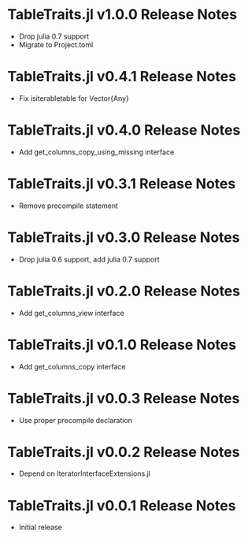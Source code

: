 # TableTraits.jl v1.0.0 Release Notes
* Drop julia 0.7 support
* Migrate to Project.toml

# TableTraits.jl v0.4.1 Release Notes
* Fix isiterabletable for Vector{Any}

# TableTraits.jl v0.4.0 Release Notes
* Add get_columns_copy_using_missing interface

# TableTraits.jl v0.3.1 Release Notes
* Remove precompile statement

# TableTraits.jl v0.3.0 Release Notes
* Drop julia 0.6 support, add julia 0.7 support

# TableTraits.jl v0.2.0 Release Notes
* Add get_columns_view interface

# TableTraits.jl v0.1.0 Release Notes
* Add get_columns_copy interface

# TableTraits.jl v0.0.3 Release Notes
* Use proper precompile declaration

# TableTraits.jl v0.0.2 Release Notes
* Depend on IteratorInterfaceExtensions.jl

# TableTraits.jl v0.0.1 Release Notes
* Initial release
